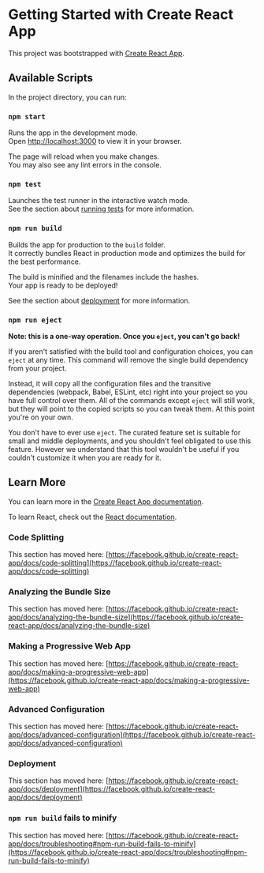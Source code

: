 <!-- @format -->

# Getting Started with Create React App

This project was bootstrapped with [Create React App](https://github.com/facebook/create-react-app).

## Available Scripts

In the project directory, you can run:

### `npm start`

Runs the app in the development mode.\
Open [http://localhost:3000](http://localhost:3000) to view it in your browser.

The page will reload when you make changes.\
You may also see any lint errors in the console.

### `npm test`

Launches the test runner in the interactive watch mode.\
See the section about [running tests](https://facebook.github.io/create-react-app/docs/running-tests) for more information.

### `npm run build`

Builds the app for production to the `build` folder.\
It correctly bundles React in production mode and optimizes the build for the best performance.

The build is minified and the filenames include the hashes.\
Your app is ready to be deployed!

See the section about [deployment](https://facebook.github.io/create-react-app/docs/deployment) for more information.

### `npm run eject`

**Note: this is a one-way operation. Once you `eject`, you can't go back!**

If you aren't satisfied with the build tool and configuration choices, you can `eject` at any time. This command will remove the single build dependency from your project.

Instead, it will copy all the configuration files and the transitive dependencies (webpack, Babel, ESLint, etc) right into your project so you have full control over them. All of the commands except `eject` will still work, but they will point to the copied scripts so you can tweak them. At this point you're on your own.

You don't have to ever use `eject`. The curated feature set is suitable for small and middle deployments, and you shouldn't feel obligated to use this feature. However we understand that this tool wouldn't be useful if you couldn't customize it when you are ready for it.

## Learn More

You can learn more in the [Create React App documentation](https://facebook.github.io/create-react-app/docs/getting-started).

To learn React, check out the [React documentation](https://reactjs.org/).

### Code Splitting

This section has moved here: [https://facebook.github.io/create-react-app/docs/code-splitting](https://facebook.github.io/create-react-app/docs/code-splitting)

### Analyzing the Bundle Size

This section has moved here: [https://facebook.github.io/create-react-app/docs/analyzing-the-bundle-size](https://facebook.github.io/create-react-app/docs/analyzing-the-bundle-size)

### Making a Progressive Web App

This section has moved here: [https://facebook.github.io/create-react-app/docs/making-a-progressive-web-app](https://facebook.github.io/create-react-app/docs/making-a-progressive-web-app)

### Advanced Configuration

This section has moved here: [https://facebook.github.io/create-react-app/docs/advanced-configuration](https://facebook.github.io/create-react-app/docs/advanced-configuration)

### Deployment

This section has moved here: [https://facebook.github.io/create-react-app/docs/deployment](https://facebook.github.io/create-react-app/docs/deployment)

### `npm run build` fails to minify

This section has moved here: [https://facebook.github.io/create-react-app/docs/troubleshooting#npm-run-build-fails-to-minify](https://facebook.github.io/create-react-app/docs/troubleshooting#npm-run-build-fails-to-minify)

<!--
 <div className="footer-section bg-white p-5">
        <div className="container-fluid">
          <div className="grid">
            <div className="row py-5">
              <div className="col-md-4">
                <div className="container">
                  <div className="row">
                    <div className="col">
                      <img src={Logo} className="img-fluid Logo-img  mt-3" />
                      <p className="text-font mt-3">
                        © 2021 The Money Africa. All rights reserved.
                      </p>
                      <img src={Icons} className="img-fluid Logo-img  mt-3" />
                    </div>
                  </div>
                </div>
              </div>
              <div className="col-md-3">
                <div className="container">
                  <div className="row">
                    <div className="col">
                      <h4 className="h4 text-font fw-bold  mt-3">Service</h4>
                      <p className="text-font  mt-3">MA Premium</p>
                      <p className="text-font  mt-3">My Learning Platform</p>
                      <p className="text-font  mt-3">My Kids</p>
                      <p className="text-font  mt-3">MA Communities</p>
                      <p className="text-font  mt-3">Digital Advisors</p>
                    </div>
                  </div>
                </div>
              </div>
              <div className="col-md-2">
                <div className="container">
                  <div className="row">
                    <div className="col">
                      <h4 className="h4 fw-bold  mt-3">Company</h4>
                      <p className="text-font  mt-3">About Us</p>
                      <p className="text-font  mt-3">Careers</p>
                      <p className="text-font  mt-3">Contact Us</p>
                    </div>
                  </div>
                </div>
              </div>
              <div className="col-md-1">
                <div className="container">
                  <div className="row">
                    <div className="col">
                      <h4 className="h4 fw-bold  mt-3">Tools</h4>
                      <p className="text-font mt-3">Calculator</p>
                    </div>
                  </div>
                </div>
              </div>
              <div className="col-md-2">
                <div className="container">
                  <div className="row">
                    <div className="col">
                      <h4 className="h6  mt-3">Sign Up For News Letter</h4>
                      <small className="font-size mt-3 ">
                        Sign-up for our newsletter.Your email is never shared.
                      </small>
                    </div>
                  </div>
                </div>
              </div>
            </div>
          </div>
        </div>
      </div>
 -->

<!-- Navbar
<div className="container">
        <nav class="navbar navbar-expand-lg navbar-dark bg-white  d-flex justify-content-between ">
          <div class="navbar-nav  col-4 align-items-start ">
            <div class="text-dark bg_color_primary_light  rounded-circle p-2">
              <img src={Logo} className="img-fluid Logo-img" />
            </div>
          </div>

          <div class="col-6  d-flex justify-content-center mx-3 my-3">
            <a class="navbar-brand text-dark brand_name   " href="">
              Service
            </a>
            <a class="navbar-brand text-dark brand_name   " href="">
              Tools
            </a>
            <a class="navbar-brand text-dark brand_name   " href="">
              Company
            </a>
            <a class="navbar-brand text-dark brand_name   " href="">
              Explore
            </a>
            <a class="navbar-brand text-dark brand_name   " href="">
              Login
            </a>
            <a class="nav-item nav-link text-dark" href="">
              <button className="btn btn-danger text-white">Get started</button>
            </a>
          </div>

          <div class="collapse navbar-collapse  col-3 " id="navbarNavDropdown">
            <div class="navbar-nav ml-auto ">
              <a class="nav-item nav-link  text-dark" href="">
                <button className="btn btn-success">
                  Financial health checks
                </button>
              </a>
            </div>
          </div>
        </nav>
      </div>
 -->

 <!-- Showcase
 <div className="showcase p-5 text-left">
        <div className="container ">
          <div className="grid">
            <div className="row mt-5  d-flex align-items-center">
              <div className="col-md-6">
                <div className="fw-bold display-3 text-capitalize">
                  Improve your financial health.
                </div>
                <p className="text-font">
                  MoneyAfrica is a subscription-based Ed-tech platform providing
                  access to free and paid financial knowledge for learners.
                </p>
                <div>
                  <button className="btn btn-success text-white text-font">
                    Our Services
                  </button>
                  <button className="btn btn-white text-success fw-bold text-font">
                    Start Investing
                  </button>
                </div>
              </div>
              <div className="col-md-6">
                <img
                  src={ShowcaseImage}
                  alt="ShowcaseImage"
                  className="img-fluid"
                />
              </div>
            </div>
          </div>
        </div>
      </div>
  -->

  <!-- Section with video
  
   <div className="sectionVideo p-5 text-left bg-color">
        <div className="container">
          <div className="grid">
            <div className="row">
              <div className="col-md-6 py-5">
                <div className="fw-bold display-3">Welcome to MoneyAfrica</div>
                <p className="text-font mt-4">
                  Here’s an introductory message from Tosin Olaseinde, CEO
                  MoneyAfrica on why you should hop on this ride with us.
                </p>
                <div>
                  <button className=" btn-watch text-white p-2 m-2">
                    Watch Video
                  </button>
                  <button className="btn btn-light p2 m-2">Read article</button>
                </div>
              </div>
              <div className="col-md-6">
                <img src={SectionVid} alt="SectionVid" className="img-fluid " />
              </div>
            </div>
          </div>
        </div>
      </div>
   -->

   <!-- Container Images
   <div className="container">
          <div className="row">
            <div className="col-md-6">
              <div className="card">
                <div className="card-body bg-white">
                  <div className="row">
                    <div className="col">
                      <h3 className="text-font h3 fw-bold">Premium</h3>
                      <p className="text-font">
                        Talk to financial advisers, access powerful
                        <br /> resources to support your financial goals.
                      </p>
                    </div>
                  </div>
                  <div className="col text-center">
                    <img src={DescLogo} alt="DescLogo" className="img-size" />
                  </div>
                  <button className="btn btn-white btn-text">
                    Start learning
                  </button>
                </div>
              </div>
            </div>
            <div className="col-md-6">
              <div className="card">
                <div className="card-body bg-white">
                  <div className="row">
                    <div className="col">
                      <h3 className="text-font h3 fw-bold">Learn</h3>
                      <p className="text-font">
                        Talk to financial advisers, access powerful
                        <br /> resources to support your financial goals.
                      </p>
                    </div>
                  </div>
                  <div className="col text-center">
                    <img
                      src={DescLogoTwo}
                      alt="DescLogoTwo"
                      className="img-size"
                    />
                  </div>
                  <button className="btn btn-white btn-text">
                    Start learning
                  </button>
                </div>
              </div>
            </div>
          </div>
        </div>

         <div className="card-2 p-4">
          <div className="container">
            <div className="row">
              <div className="col-md-6">
                <div className="card">
                  <div className="card-header bg-white">
                    <div className="card-body">
                      <div className="col">
                        <h3 className="text-font h3 fw-bold">Communities</h3>
                        <p className="text-font">
                          Talk to financial advisers, access powerful
                          <br /> resources to support your financial goals.
                        </p>
                      </div>
                      <div className="col text-center">
                        <img
                          src={StudentImageOne}
                          alt="StudentImage"
                          className="StudentImage img-size"
                        />
                      </div>
                      <button className="btn btn-white btn-text">
                        Join our community
                      </button>
                    </div>
                  </div>
                </div>
              </div>
              <div className="col-md-6">
                <div className="card">
                  <div className="card-header bg-white">
                    <div className="card-body">
                      <div className="col">
                        <h3 className="text-font h3 fw-bold">Kids</h3>
                        <p className="text-font">
                          Financial Education Made Easy for Kids. We run
                          <br /> boot camps that help kids acquire financial
                          literacy <br /> skills in a fun way.
                        </p>
                      </div>
                      <div className="col text-center">
                        <img
                          src={StudentImageTwo}
                          alt="StudentImage"
                          className="StudentImage img-size"
                        />
                      </div>
                      <button className="btn btn-white btn-text">
                        Register your kids
                      </button>
                    </div>
                  </div>
                </div>
              </div>
              <div className="last-card p-5 bg-white mt-3 rounded justify-content-around ">
                <div className="d-flex py-3 align-items-center">
                  <div>
                    <h3 className="text-font h3 fw-bold">
                      Automated Digital Advisory
                    </h3>
                    <p className="text-font">
                      Improve your financial health and investment strategy
                      <br /> by answering a few questions we’ll ask you.
                    </p>
                    <button className="btn btn-white marginTop">
                      Learn more
                    </button>
                  </div>
                  <div>
                    <img src={WalletImage} className="img-fluid" />
                  </div>
                </div>
              </div>
            </div>
          </div>
        </div>
    -->

<!--
Community page

  <div className="container">
          <div className="grid">
            <div className="row py-5">
              <div className="col-md-6">
                <img src={CommunityImage} className="CommunityImage" />
              </div>
              <div className="col-md-6">
                <h3 className="h3 fw-bold">
                  Benefit of becoming a<br /> Community member
                </h3>
              </div>
            </div>
          </div>
        </div>
 -->

<!-- SignUp

/** @format */

import React from "react";
import SignUpImage from "../../images/Group 8157.png";
import UserImage from "../../images/FrameUserIcon.png";
import MailIcon from "../../images/mail.png";
import PhoneIcon from "../../images/PhoneIcon.png";
import ArrowDown from "../../images/arrowDown.png";
import CountryFlag from "../../images/Group 8160.png";
import LockImage from "../../images/Lock.png";
import EyLockImage from "../../images/Eye.png";
import GiftBag from "../../images/GiftBag.png";
const MoneyAfricaSignUpPage = () => {
  return (
    <React.Fragment>
      <div className="MoneyAfricaSignUpPage">
        <div className="container">
          <div className="grid">
            <div className="row">
              <div className="col-md-6">
                <p className="text-font fw-bold h4 text-center pt-5">
                  MoneyAfrica
                </p>
                <p className="text-font  text-center">
                  Money Africa is a subscription-based Education
                  <br /> Technology (EdTech) platform providing access to
                  <br /> free and paid financial education for learners.
                </p>
                <div className="SignUpImageMoneyAfrica">
                  <img src={SignUpImage} className="img-fluid " />
                </div>
              </div>
              <div className="col-md-6">
                <div className="MoneyAfricaSignUpForm bg-white m-4">
                  <p className="text-font text-center h1 fw-bold py-3">
                    Get started
                  </p>
                  <p className="text-font text-center py-2 ">
                    Start building your financial knowledge bank with our
                    <br /> over 45+ ready-made courses.
                  </p>
                  <div className="AllInputFields p-2">
                    <div className="container">
                      <div className="grid">
                        <div className="row">
                          <div className="col-md-6">
                            <div className="py-3">
                              <p className="text-font FormFontColor">
                                Last Name
                              </p>
                              <div className="AllSignUpInputContainers">
                                <input className="SignUpFormInput" />
                                <div className="UserImageIcon">
                                  <img src={UserImage} />
                                </div>
                              </div>
                            </div>
                            <div className="py-3">
                              <p className="text-font FormFontColor">
                                Email address
                              </p>
                              <div className="AllSignUpInputContainers">
                                <input className="SignUpFormInputForEmail" />
                                <div className="UserImageIcon">
                                  <img src={MailIcon} />
                                </div>
                              </div>
                            </div>
                            <div>
                              <p className="text-font FormFontColor">
                                Phone number
                              </p>

                              <div className="d-flex justify-content-between PhoneBorder">
                                <div className="m-1">
                                  <img src={PhoneIcon} />
                                </div>
                                <div className="m-1">
                                  <img src={CountryFlag} />
                                </div>
                                <div className="m-1">
                                  <img src={ArrowDown} />
                                </div>
                                <input
                                  placeholder="+234"
                                  className="PhoneInput"
                                />
                              </div>
                              <div className="mt-3">
                                <p className="text-font FormFontColor">
                                  Enter Password
                                </p>
                                <div className="PasswordTextInput">
                                  <input className="PassWordForInput" />
                                  <p className="text-font warningText text-danger">
                                    Password must contain at least 8 characters
                                    long words, upper & lowercase letters & a
                                    special character
                                  </p>
                                  <div className="InputLockImage">
                                    <img src={LockImage} />
                                  </div>
                                  <div className="InputEyeLockImage">
                                    <img src={EyLockImage} />
                                  </div>
                                </div>
                              </div>
                              <div className="mt-3">
                                <p className="text-font FormFontColor">
                                  Re-enter Password
                                </p>
                                <div className="PasswordTextInput">
                                  <input className="PassWordForInput" />

                                  <div className="InputLockImage">
                                    <img src={LockImage} />
                                  </div>
                                  <div className="InputEyeLockImage">
                                    <img src={EyLockImage} />
                                  </div>
                                </div>
                              </div>
                              <div className="mt-3">
                                <p className="text-font FormFontColor">
                                  Referral code
                                </p>
                                <div className="PasswordTextInput">
                                  <input className="PassWordForInput" />

                                  <div className="InputLockImage">
                                    <img src={GiftBag} />
                                  </div>
                                  <p className="text-font warningText pt-3">
                                    By signing up, you agree to our
                                    <span className="fw-bold">
                                      Terms of Use
                                    </span>
                                    and
                                    <span className="fw-bold">
                                      Privacy Policy.
                                    </span>
                                  </p>
                                </div>
                              </div>
                            </div>
                            <div className="d-flex justify-content-between">
                              <div>
                                <p className="text-font">
                                  Already have an account?
                                  <span className="fw-bold"> Sign In</span>
                                </p>
                              </div>
                              <div>2</div>
                            </div>
                          </div>
                          <div className="col-md-6"></div>
                        </div>
                      </div>
                    </div>
                  </div>
                </div>
              </div>
            </div>
          </div>
        </div>
      </div>
    </React.Fragment>
  );
};

export default MoneyAfricaSignUpPage;

 -->

<!-- Banner text -->
<!--
/** @format */

import React from "react";

const MoneyAfricaMoreVideoListingPage = () => {
  return (
    <React.Fragment>
      <div className="moneyAfricaVideoList p-3">
        <div className="MoreMoneyAfricaVideoListText p-3">
          <div className="container">
            <div className="grid">
              <div className="row">
                <div className="col-md-6">
                  <div className="d-flex">
                    <div>
                      <p className="text-font fw-bold h2">Learn with videos</p>
                    </div>
                    <div>
                      <p className="text-font mt-2 m-4 fw-bold">Close Filter</p>
                    </div>
                  </div>
                  <div className="container">
                    <p className="text-font mt-4">Filter by Topics</p>
                    <div className="d-flex">
                      <div className="SectionsButton m-1">
                        <p className="m-1 SectionButtonTextSize text-font pt-1 px-2">
                          MoneyAfrica
                        </p>
                      </div>
                      <div className="SectionsButtonColorOne m-1">
                        <p className="m-1 SectionButtonTextSize text-font pt-1 px-2">
                          BlockChain
                        </p>
                      </div>
                      <div className="SectionsButtonColorOne m-1">
                        <p className="m-1 SectionButtonTextSize text-font pt-1 px-2">
                          Etherium
                        </p>
                      </div>
                      <div className="SectionsButton m-1">
                        <p className="m-1 SectionButtonTextSize text-font pt-1 px-2">
                          Tech
                        </p>
                      </div>
                      <div className="SectionsButton m-1">
                        <p className="m-1 SectionButtonTextSize text-font pt-1 px-2">
                          History
                        </p>
                      </div>
                      <div className="SectionsButton m-1">
                        <p className="m-1 SectionButtonTextSize text-font pt-1 px-2">
                          Wallet
                        </p>
                      </div>
                    </div>
                    <div className="d-flex">
                      <div className="SectionsButton m-1">
                        <p className="m-1 SectionButtonTextSize text-font pt-1 px-2">
                          Consencus
                        </p>
                      </div>
                      <div className="SectionsButton m-1">
                        <p className="m-1 SectionButtonTextSize text-font pt-1 px-2">
                          Cryptography
                        </p>
                      </div>
                      <div className="SectionsButton m-1">
                        <p className="m-1 SectionButtonTextSize text-font pt-1 px-2">
                          Essentials
                        </p>
                      </div>
                      <div className="SectionsButton m-1">
                        <p className="m-1 SectionButtonTextSize text-font pt-1 px-2">
                          Tutorial
                        </p>
                      </div>
                      <div className="SectionsButton m-1">
                        <p className="m-1 SectionButtonTextSize text-font pt-1 px-2">
                          Use Cases
                        </p>
                      </div>
                      <div className="SectionsButton m-1">
                        <p className="m-1 SectionButtonTextSize text-font pt-1 px-2">
                          Technical analysis
                        </p>
                      </div>
                    </div>
                    <div className="d-flex">
                      <div className="SectionsButton m-1">
                        <p className="m-1 SectionButtonTextSize text-font pt-1 px-2">
                          Trading
                        </p>
                      </div>
                      <div className="SectionsButton m-1">
                        <p className="m-1 SectionButtonTextSize text-font pt-1 px-2">
                          Mining
                        </p>
                      </div>
                      <div className="SectionsButton m-1">
                        <p className="m-1 SectionButtonTextSize text-font pt-1 px-2">
                          Privacy
                        </p>
                      </div>
                      <div className="SectionsButton m-1">
                        <p className="m-1 SectionButtonTextSize text-font pt-1 px-2">
                          Economics
                        </p>
                      </div>
                      <div className="SectionsButton m-1">
                        <p className="m-1 SectionButtonTextSize text-font pt-1 px-2">
                          Security
                        </p>
                      </div>
                      <div className="SectionsButton m-1">
                        <p className="m-1 SectionButtonTextSize text-font pt-1 px-2">
                          Cryptocurrency
                        </p>
                      </div>
                    </div>
                    <div className="d-flex">
                      <div className="SectionsButton m-1">
                        <p className="m-1 SectionButtonTextSize text-font pt-1 px-2">
                          See all
                        </p>
                      </div>
                    </div>
                  </div>
                </div>
                <div className="col-md-6">2</div>
              </div>
            </div>
          </div>
        </div>
        {/* <div className="container">
          <div className="grid">
            <div className="row">
              <div className="col-md-6">1</div>
              <div className="col-md-6">2</div>
            </div>
          </div>
        </div> */}
      </div>
    </React.Fragment>
  );
};

export default MoneyAfricaMoreVideoListingPage;

 -->

<!--
